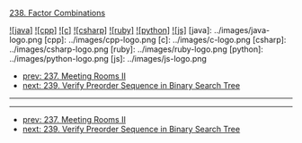 [238. Factor Combinations](https://leetcode.com/problems/factor-combinations/)

[![java]](../java/238-factor-combinations.md)
[![cpp]](../cpp/238-factor-combinations.md)
[![c]](../c/238-factor-combinations.md)
[![csharp]](../csharp/238-factor-combinations.md)
[![ruby]](../ruby/238-factor-combinations.md)
[![python]](../python/238-factor-combinations.md)
[![js]](../js/238-factor-combinations.md)
[java]: ../images/java-logo.png
[cpp]: ../images/cpp-logo.png
[c]: ../images/c-logo.png
[csharp]: ../images/csharp-logo.png
[ruby]: ../images/ruby-logo.png
[python]: ../images/python-logo.png
[js]: ../images/js-logo.png

- [prev: 237. Meeting Rooms II](237-meeting-rooms-ii.md)
- [next: 239. Verify Preorder Sequence in Binary Search Tree](239-verify-preorder-sequence-in-binary-search-tree.md)

---


---

- [prev: 237. Meeting Rooms II](237-meeting-rooms-ii.md)
- [next: 239. Verify Preorder Sequence in Binary Search Tree](239-verify-preorder-sequence-in-binary-search-tree.md)
